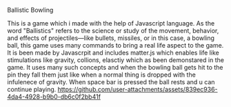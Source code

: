 Ballistic Bowling

This is a game which i made with the help of Javascript language. As the word "Ballistics" refers to the science or study of the movement, behavior, and effects of projectiles—like bullets, missiles, or in this case, a bowling ball, this game uses many commands to bring a real life aspect to the game. It is been made by Javascrpit and includes matter.js which enables life like stimulations like gravity, collions, elasctiy which as been demonstared in the game. It uses many such concepts and when the bowling ball gets hit to the pin they fall them just like when a normal thing is dropped with the infulenece of gravity. When space bar is pressed the ball rests and u can continue playing.
https://github.com/user-attachments/assets/839ec936-4da4-4928-b9b0-db6c0f2bb41f

